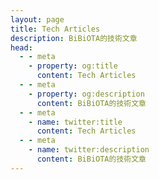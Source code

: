 ```yaml
---
layout: page
title: Tech Articles
description: BiBiOTA的技術文章
head:
  - - meta
    - property: og:title
      content: Tech Articles
  - - meta
    - property: og:description
      content: BiBiOTA的技術文章
  - - meta
    - name: twitter:title
      content: Tech Articles
  - - meta
    - name: twitter:description
      content: BiBiOTA的技術文章
---
```


<TechArticleList />

<script setup>
import TechArticleList from '@theme/TechArticleList.vue'
</script>
